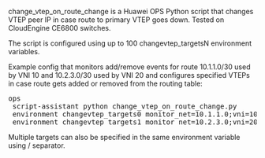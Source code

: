 change_vtep_on_route_change is a Huawei OPS Python script that changes VTEP peer IP in case route to primary VTEP goes down. Tested on CloudEngine CE6800 switches.

The script is configured using up to 100 changevtep_targetsN environment variables. 

Example config that monitors add/remove events for route 10.1.1.0/30 used by VNI 10 and 10.2.3.0/30 used by VNI 20 and configures specified VTEPs in case route gets added or removed from the routing table:

<pre>
ops
 script-assistant python change_vtep_on_route_change.py
 environment changevtep_targets0 monitor_net=10.1.1.0;vni=10;add=10.1.1.1;remove=10.100.100.1
 environment changevtep_targets1 monitor_net=10.2.3.0;vni=20;add=10.2.3.1;remove=10.200.200.1
</pre>

Multiple targets can also be specified in the same environment variable using / separator.
